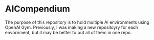 # AICompendium
The purpose of this repository is to hold multiple AI environments using OpenAI Gym. Previously, I was making a new repositoyry for each envornment, but it may be better to put all of them in one repo.
